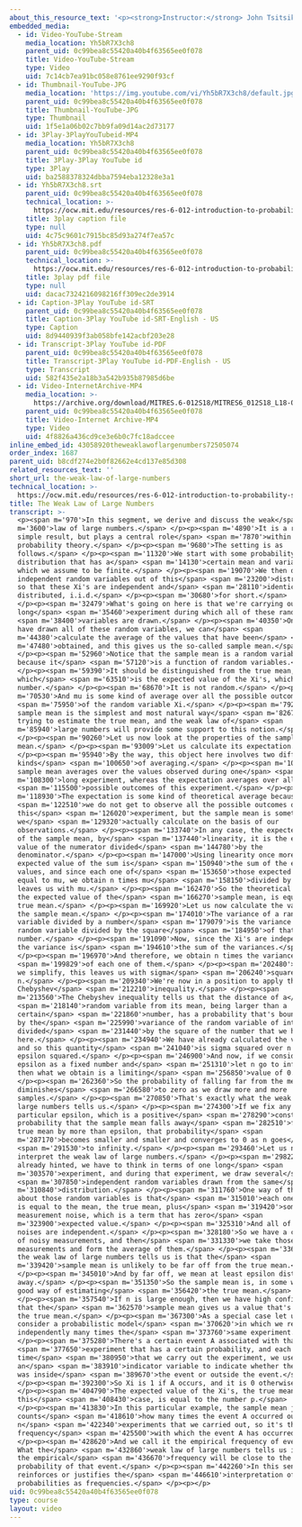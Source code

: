 ```yaml
---
about_this_resource_text: '<p><strong>Instructor:</strong> John Tsitsiklis</p>'
embedded_media:
  - id: Video-YouTube-Stream
    media_location: Yh5bR7X3ch8
    parent_uid: 0c99bea8c55420a40b4f63565ee0f078
    title: Video-YouTube-Stream
    type: Video
    uid: 7c14cb7ea91bc058e8761ee9290f93cf
  - id: Thumbnail-YouTube-JPG
    media_location: 'https://img.youtube.com/vi/Yh5bR7X3ch8/default.jpg'
    parent_uid: 0c99bea8c55420a40b4f63565ee0f078
    title: Thumbnail-YouTube-JPG
    type: Thumbnail
    uid: 1f5e1a06b02c7bb9fa09d14ac2d73177
  - id: 3Play-3PlayYouTubeid-MP4
    media_location: Yh5bR7X3ch8
    parent_uid: 0c99bea8c55420a40b4f63565ee0f078
    title: 3Play-3Play YouTube id
    type: 3Play
    uid: ba2588378324dbba7594eba12328e3a1
  - id: Yh5bR7X3ch8.srt
    parent_uid: 0c99bea8c55420a40b4f63565ee0f078
    technical_location: >-
      https://ocw.mit.edu/resources/res-6-012-introduction-to-probability-spring-2018/part-ii-inference-limit-theorems/the-weak-law-of-large-numbers/Yh5bR7X3ch8.srt
    title: 3play caption file
    type: null
    uid: 4c75c9601c7915bc85d93a274f7ea57c
  - id: Yh5bR7X3ch8.pdf
    parent_uid: 0c99bea8c55420a40b4f63565ee0f078
    technical_location: >-
      https://ocw.mit.edu/resources/res-6-012-introduction-to-probability-spring-2018/part-ii-inference-limit-theorems/the-weak-law-of-large-numbers/Yh5bR7X3ch8.pdf
    title: 3play pdf file
    type: null
    uid: dacac7324216098216ff309ec2de3914
  - id: Caption-3Play YouTube id-SRT
    parent_uid: 0c99bea8c55420a40b4f63565ee0f078
    title: Caption-3Play YouTube id-SRT-English - US
    type: Caption
    uid: 8d9440939f3ab058bfe142acbf203e28
  - id: Transcript-3Play YouTube id-PDF
    parent_uid: 0c99bea8c55420a40b4f63565ee0f078
    title: Transcript-3Play YouTube id-PDF-English - US
    type: Transcript
    uid: 582f435e2a18b3a542b935b87985d6be
  - id: Video-InternetArchive-MP4
    media_location: >-
      https://archive.org/download/MITRES.6-012S18/MITRES6_012S18_L18-04_300k.mp4
    parent_uid: 0c99bea8c55420a40b4f63565ee0f078
    title: Video-Internet Archive-MP4
    type: Video
    uid: 4f8826a436cd9ce3e6b0c7fc18adccee
inline_embed_id: 43058920theweaklawoflargenumbers72505074
order_index: 1687
parent_uid: b8cdf274e2b0f82662e4cd137e85d308
related_resources_text: ''
short_url: the-weak-law-of-large-numbers
technical_location: >-
  https://ocw.mit.edu/resources/res-6-012-introduction-to-probability-spring-2018/part-ii-inference-limit-theorems/the-weak-law-of-large-numbers
title: The Weak Law of Large Numbers
transcript: >-
  <p><span m='970'>In this segment, we derive and discuss the weak</span> <span
  m='3600'>law of large numbers.</span> </p><p><span m='4890'>It is a rather
  simple result, but plays a central role</span> <span m='7870'>within
  probability theory.</span> </p><p><span m='9680'>The setting is as
  follows.</span> </p><p><span m='11320'>We start with some probability
  distribution that has a</span> <span m='14130'>certain mean and variance,
  which we assume to be finite.</span> </p><p><span m='19070'>We then draw
  independent random variables out of this</span> <span m='23200'>distribution
  so that these Xi's are independent and</span> <span m='28110'>identically
  distributed, i.i.d.</span> </p><p><span m='30680'>for short.</span>
  </p><p><span m='32479'>What's going on here is that we're carrying out a
  long</span> <span m='35460'>experiment during which all of these random</span>
  <span m='38400'>variables are drawn.</span> </p><p><span m='40350'>Once we
  have drawn all of these random variables, we can</span> <span
  m='44380'>calculate the average of the values that have been</span> <span
  m='47480'>obtained, and this gives us the so-called sample mean.</span>
  </p><p><span m='52960'>Notice that the sample mean is a random variable
  because it</span> <span m='57120'>is a function of random variables.</span>
  </p><p><span m='59390'>It should be distinguished from the true mean, mu,
  which</span> <span m='63510'>is the expected value of the Xi's, which is a
  number.</span> </p><p><span m='68670'>It is not random.</span> </p><p><span
  m='70530'>And mu is some kind of average over all the possible outcomes</span>
  <span m='75950'>of the random variable Xi.</span> </p><p><span m='79220'>The
  sample mean is the simplest and most natural way</span> <span m='82670'>for
  trying to estimate the true mean, and the weak law of</span> <span
  m='85940'>large numbers will provide some support to this notion.</span>
  </p><p><span m='90260'>Let us now look at the properties of the sample
  mean.</span> </p><p><span m='93009'>Let us calculate its expectation.</span>
  </p><p><span m='95940'>By the way, this object here involves two different
  kinds</span> <span m='100650'>of averaging.</span> </p><p><span m='102110'>The
  sample mean averages over the values observed during one</span> <span
  m='108300'>long experiment, whereas the expectation averages over all</span>
  <span m='115500'>possible outcomes of this experiment.</span> </p><p><span
  m='118930'>The expectation is some kind of theoretical average because</span>
  <span m='122510'>we do not get to observe all the possible outcomes of
  this</span> <span m='126020'>experiment, but the sample mean is something that
  we</span> <span m='129320'>actually calculate on the basis of our
  observations.</span> </p><p><span m='133740'>In any case, the expected value
  of the sample mean, by</span> <span m='137440'>linearity, it is the expected
  value of the numerator divided</span> <span m='144780'>by the
  denominator.</span> </p><p><span m='147000'>Using linearity once more, the
  expected value of the sum is</span> <span m='150940'>the sum of the expected
  values, and since each one of</span> <span m='153650'>those expected values is
  equal to mu, we obtain n times mu</span> <span m='158150'>divided by n, which
  leaves us with mu.</span> </p><p><span m='162470'>So the theoretical average,
  the expected value of the</span> <span m='166270'>sample mean, is equal to the
  true mean.</span> </p><p><span m='169920'>Let us now calculate the variance of
  the sample mean.</span> </p><p><span m='174010'>The variance of a random
  variable divided by a number</span> <span m='179079'>is the variance of that
  random variable divided by the square</span> <span m='184950'>of that
  number.</span> </p><p><span m='191090'>Now, since the Xi's are independent,
  the variance is</span> <span m='194610'>the sum of the variances.</span>
  </p><p><span m='196970'>And therefore, we obtain n times the variance</span>
  <span m='199829'>of each one of them.</span> </p><p><span m='202480'>And after
  we simplify, this leaves us with sigma</span> <span m='206240'>squared over
  n.</span> </p><p><span m='209340'>We're now in a position to apply the
  Chebyshev</span> <span m='212210'>inequality.</span> </p><p><span
  m='213560'>The Chebyshev inequality tells us that the distance of a</span>
  <span m='218140'>random variable from its mean, being larger than a
  certain</span> <span m='221860'>number, has a probability that's bounded above
  by the</span> <span m='225990'>variance of the random variable of interest
  divided</span> <span m='231440'>by the square of the number that we have
  here.</span> </p><p><span m='234940'>We have already calculated the variance,
  and so this quantity</span> <span m='241040'>is sigma squared over n times
  epsilon squared.</span> </p><p><span m='246900'>And now, if we consider
  epsilon as a fixed number and</span> <span m='251310'>let n go to infinity,
  then what we obtain is a limiting</span> <span m='256850'>value of 0.</span>
  </p><p><span m='262360'>So the probability of falling far from the mean
  diminishes</span> <span m='266580'>to zero as we draw more and more
  samples.</span> </p><p><span m='270850'>That's exactly what the weak law of
  large numbers tells us.</span> </p><p><span m='274300'>If we fix any
  particular epsilon, which is a positive</span> <span m='278290'>constant, the
  probability that the sample mean falls away</span> <span m='282510'>from the
  true mean by more than epsilon, that probability</span> <span
  m='287170'>becomes smaller and smaller and converges to 0 as n goes</span>
  <span m='291530'>to infinity.</span> </p><p><span m='293460'>Let us now
  interpret the weak law of large numbers.</span> </p><p><span m='298220'>As I
  already hinted, we have to think in terms of one long</span> <span
  m='303570'>experiment, and during that experiment, we draw several</span>
  <span m='307850'>independent random variables drawn from the same</span> <span
  m='310840'>distribution.</span> </p><p><span m='311760'>One way of thinking
  about those random variables is that</span> <span m='315010'>each one of them
  is equal to the mean, the true mean, plus</span> <span m='319420'>some
  measurement noise, which is a term that has zero</span> <span
  m='323900'>expected value.</span> </p><p><span m='325310'>And all of these
  noises are independent.</span> </p><p><span m='328180'>So we have a collection
  of noisy measurements, and then</span> <span m='331330'>we take those
  measurements and form the average of them.</span> </p><p><span m='336210'>What
  the weak law of large numbers tells us is that the</span> <span
  m='339420'>sample mean is unlikely to be far off from the true mean.</span>
  </p><p><span m='345010'>And by far off, we mean at least epsilon distance
  away.</span> </p><p><span m='351350'>So the sample mean is, in some ways, a
  good way of estimating</span> <span m='356420'>the true mean.</span>
  </p><p><span m='357540'>If n is large enough, then we have high confidence
  that the</span> <span m='362570'>sample mean gives us a value that's close to
  the true mean.</span> </p><p><span m='367300'>As a special case let us
  consider a probabilistic model</span> <span m='370620'>in which we repeat
  independently many times the</span> <span m='373760'>same experiment.</span>
  </p><p><span m='375280'>There's a certain event A associated with that</span>
  <span m='377650'>experiment that has a certain probability, and each
  time</span> <span m='380950'>that we carry out the experiment, we use
  an</span> <span m='383910'>indicator variable to indicate whether the outcome
  was inside</span> <span m='389670'>the event or outside the event.</span>
  </p><p><span m='392300'>So Xi is 1 if A occurs, and it is 0 otherwise.</span>
  </p><p><span m='404790'>The expected value of the Xi's, the true mean in
  this</span> <span m='408430'>case, is equal to the number p.</span>
  </p><p><span m='413830'>In this particular example, the sample mean just
  counts</span> <span m='418610'>how many times the event A occurred out of the
  n</span> <span m='422340'>experiments that we carried out, so it's the
  frequency</span> <span m='425500'>with which the event A has occurred.</span>
  </p><p><span m='428620'>And we call it the empirical frequency of event A.
  What the</span> <span m='432860'>weak law of large numbers tells us is that
  the empirical</span> <span m='436670'>frequency will be close to the
  probability of that event.</span> </p><p><span m='442260'>In this sense, it
  reinforces or justifies the</span> <span m='446610'>interpretation of
  probabilities as frequencies.</span> </p><p></p>
uid: 0c99bea8c55420a40b4f63565ee0f078
type: course
layout: video
---
```

